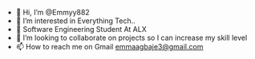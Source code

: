 - 👋 Hi, I’m @Emmyy882
- 👀 I’m interested in Everything Tech..
- 🌱 Software Engineering Student At ALX
- 💞️ I’m looking to collaborate on projects so I can increase my skill level
- 📫 How to reach me on Gmail emmaagbaje3@gmail.com

<!---
Emmyy882/Emmyy882 is a ✨ special ✨ repository because its `README.md` (this file) appears on your GitHub profile.
You can click the Preview link to take a look at your changes.
--->
